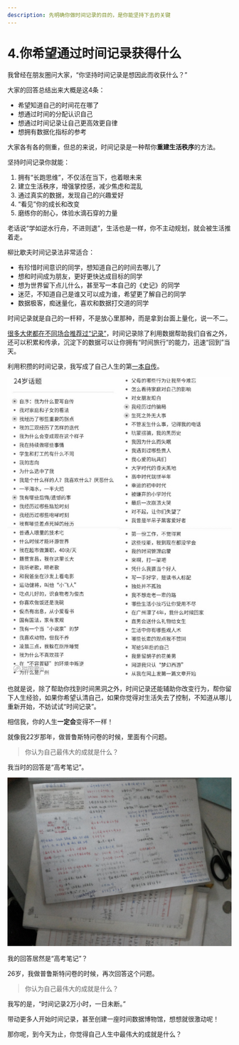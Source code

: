 ```yaml
---
description: 先明确你做时间记录的目的，是你能坚持下去的关键
---
```


# 4.你希望通过时间记录获得什么

我曾经在朋友圈问大家，“你坚持时间记录是想因此而收获什么？”

大家的回答总结出来大概是这4条：

* 希望知道自己的时间花在哪了
* 想通过时间的分配认识自己
* 想通过时间记录让自己更高效更自律
* 想拥有数据化指标的参考

大家各有各的侧重，但总的来说，时间记录是一种帮你**重建生活秩序**的方法。

坚持时间记录你就能：

1. 拥有“长跑思维”，不仅活在当下，也着眼未来
2. 建立生活秩序，增强掌控感，减少焦虑和混乱
3. 通过真实的数据，发现自己的兴趣爱好
4. “看见”你的成长和改变
5. 磨练你的耐心，体验水滴石穿的力量

老话说“学如逆水行舟，不进则退”，生活也是一样，你不主动规划，就会被生活推着走。

柳比歇夫时间记录法非常适合：

* 有珍惜时间意识的同学，想知道自己的时间去哪儿了
* 想和时间成为朋友，更好更快达成目标的同学
* 想为世界留下点儿什么，甚至写一本自己的《史记》的同学
* 迷茫，不知道自己是谁又可以成为谁，希望更了解自己的同学
* 数据极客，痴迷量化，喜欢和数据打交道的同学

时间记录就是自己的一杆秤，不是放心里那种，而是拿到台面上量化，说一不二。

[很多大佬都在不同场合推荐过“记录”](https://mp.weixin.qq.com/s/GrgonlZPIa0yykui0XsC9A)，时间记录除了利用数据帮助我们自省之外，还可以积累和传承，沉淀下的数据可以让你拥有“时间旅行”的能力，迅速“回到”当天。

利用积攒的时间记录，我写成了自己人生的第[一本自传](https://mp.weixin.qq.com/s/BEOzB88Oj34h4b4M-0mxHA)。

![24&#x5C81;&#x81EA;&#x4F20;](../.gitbook/assets/7wps-tu-pian.jpg)

也就是说，除了帮助你找到时间黑洞之外，时间记录还能辅助你改变行为，帮你留下人生经验，如果你希望认清自己，如果你觉得对生活失去了控制，不知道从哪儿重新开始，不妨试试“时间记录”。

相信我，你的人生**一定会**变得不一样！

就像我22岁那年，做普鲁斯特问卷的时候，里面有个问题。

> 你认为自己最伟大的成就是什么？

我当时的回答是“高考笔记”。

![&#x624B;&#x5199;&#x7B14;&#x8BB0;&#x548C;&#x9519;&#x9898;&#x672C;](../.gitbook/assets/pic20150215181404b57-kan-tu-wang.jpg)

我的回答居然是“高考笔记”？

26岁，我做普鲁斯特问卷的时候，再次回答这个问题。

> 你认为自己最伟大的成就是什么？

我写的是，“时间记录2万小时，一日未断。”

带动更多人开始时间记录，甚至创建一座时间数据博物馆，想想就很激动呢！

那你呢，到今天为止，你觉得自己人生中最伟大的成就是什么？

